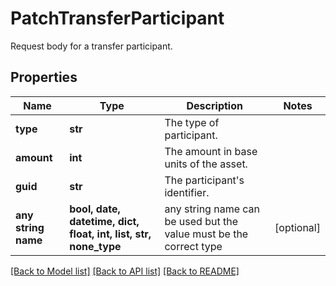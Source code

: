 # PatchTransferParticipant

Request body for a transfer participant.

## Properties
Name | Type | Description | Notes
------------ | ------------- | ------------- | -------------
**type** | **str** | The type of participant. | 
**amount** | **int** | The amount in base units of the asset. | 
**guid** | **str** | The participant&#39;s identifier. | 
**any string name** | **bool, date, datetime, dict, float, int, list, str, none_type** | any string name can be used but the value must be the correct type | [optional]

[[Back to Model list]](../README.md#documentation-for-models) [[Back to API list]](../README.md#documentation-for-api-endpoints) [[Back to README]](../README.md)


